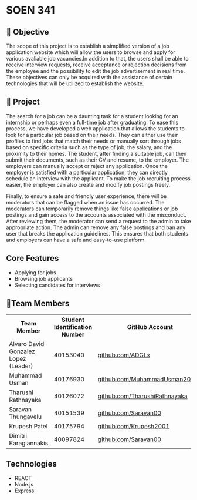 # SOEN 341

## 🎯 Objective
The scope of this project is to establish a simplified version of a job application website which will allow the users to browse and apply for various avaliable job vacancies.In addition to that, the users shall be able to receive interview requests, receive acceptance or rejection decisions from the employee and the possibility to edit the job advertisement in real time. These objectives can only be acquired with the assistance of certain technologies that will be utilized to establish the website. 
## :blue_book: Project
The search for a job can be a daunting task for a student looking for an internship or perhaps even a full-time job after graduating. To ease this process, we have developed a web application that allows the students to look for a particular job based on their needs. They can either use their profiles to find jobs that match their needs or manually sort through jobs based on specific criteria such as the type of job, the salary, and the proximity to their homes. The student, after finding a suitable job, can then submit their documents, such as their CV and resume, to the employer. The employers can manually accept or reject any application. Once the employer is satisfied with a particular application, they can directly schedule an interview with the applicant. To make the job recruiting process easier, the employer can also create and modify job postings freely.

Finally, to ensure a safe and friendly user experience, there will be moderators that can be flagged when an issue has occurred. The moderators can temporarily remove things like false applications or job postings and gain access to the accounts associated with the misconduct. After reviewing them, the moderator can send a request to the admin to take appropriate action. The admin can remove any false postings and ban any user that breaks the application guidelines. This ensures that both students and employers can have a safe and easy-to-use platform.

## Core Features
* Applying for jobs
* Browsing job applicants
* Selecting candidates for interviews


## :busts_in_silhouette:Team Members
<table>
  <tr>
    <th>Team Member</th>
    <th>Student Identification Number</th>
    <th>GitHub Account</th>
  </tr>
  <tr>
    <td>Alvaro David Gonzalez Lopez (Leader)</td>
    <td>40153040</td>
    <td><a href="https://github.com/ADGLx" target="_blank">github.com/ADGLx</a></td>
 </tr>
 <tr>
    <td>Muhammad Usman</td>
    <td>40176930</td>
    <td><a href="https://github.com/MuhammadUsman20002" target="_blank">github.com/MuhammadUsman20002</a></td>
 </tr>
  <tr>
    <td>Tharushi Rathnayaka</td>
    <td>40126072</td>
    <td><a href="https://github.com/TharushiRathnayaka" target="_blank">github.com/TharushiRathnayaka</a></td>
  </tr>
  <tr>
    <td>Saravan Thungavelu</td>
    <td>40151539</td>
    <td><a href="https://github.com/Saravan00" target="_blank">github.com/Saravan00</a></td>
  </tr>
  <tr>
    <td>Krupesh Patel</td>
    <td>40175794</td>
    <td><a href="https://github.com/Krupesh2001" target="_blank">github.com/Krupesh2001</a></td>
  </tr>
  <tr>
    <td>Dimitri Karagiannakis</td>
    <td>40097824</td>
    <td><a href="https://github.com/Saravan00" target="_blank">github.com/Saravan00</a></td>
  </tr>
  <tr>
</table>

## Technologies
* REACT
* Node.js
* Express


